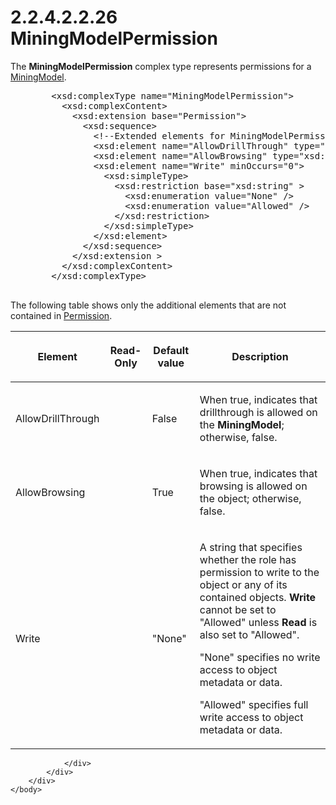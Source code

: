 <html dir="LTR" xmlns:mshelp="http://msdn.microsoft.com/mshelp" xmlns:ddue="http://ddue.schemas.microsoft.com/authoring/2003/5" xmlns:xlink="http://www.w3.org/1999/xlink" xmlns:tool="http://www.microsoft.com/tooltip">
    <head>
        <meta http-equiv="Content-Type" content="text/html; CHARSET=utf-8"></meta>
        <meta name="save" content="history"></meta>
        <title>2.2.4.2.2.26 MiningModelPermission</title>
        <xml>
            <mshelp:toctitle title="2.2.4.2.2.26 MiningModelPermission"></mshelp:toctitle>
            <mshelp:rltitle title="[MS-SSAS]: MiningModelPermission"></mshelp:rltitle>
            <mshelp:keyword index="A" term="ee3c0ae5-ca52-4a10-b712-de5b86646893"></mshelp:keyword>
            <mshelp:attr name="DCSext.ContentType" value="open specification"></mshelp:attr>
            <mshelp:attr name="AssetID" value="ee3c0ae5-ca52-4a10-b712-de5b86646893"></mshelp:attr>
            <mshelp:attr name="TopicType" value="kbRef"></mshelp:attr>
            <mshelp:attr name="DCSext.Title" value="[MS-SSAS]: MiningModelPermission" />
        </xml>
    </head>
    <body>
        <div id="header">
            <h1 class="heading">2.2.4.2.2.26 MiningModelPermission</h1>
        </div>
        <div id="mainSection">
            <div id="mainBody">
                <div id="allHistory" class="saveHistory"></div>
                <div id="sectionSection0" class="section" name="collapseableSection">
                    

<p>The <b>MiningModelPermission</b> complex type represents
permissions for a <a href="1a2b2d8c-302d-4c32-984c-9e34dc4424bf.md">MiningModel</a>.</p>

<dl>
<dd>
<div><pre>   &lt;xsd:complexType name=&quot;MiningModelPermission&quot;&gt;
     &lt;xsd:complexContent&gt;
       &lt;xsd:extension base=&quot;Permission&quot;&gt;
         &lt;xsd:sequence&gt;
           &lt;!--Extended elements for MiningModelPermission object--&gt;
           &lt;xsd:element name=&quot;AllowDrillThrough&quot; type=&quot;xsd:boolean&quot; minOccurs=&quot;0&quot;/&gt;
           &lt;xsd:element name=&quot;AllowBrowsing&quot; type=&quot;xsd:boolean&quot; minOccurs=&quot;0&quot;/&gt;
           &lt;xsd:element name=&quot;Write&quot; minOccurs=&quot;0&quot;&gt;
             &lt;xsd:simpleType&gt;
               &lt;xsd:restriction base=&quot;xsd:string&quot; &gt;
                 &lt;xsd:enumeration value=&quot;None&quot; /&gt;
                 &lt;xsd:enumeration value=&quot;Allowed&quot; /&gt;
               &lt;/xsd:restriction&gt;
             &lt;/xsd:simpleType&gt;
           &lt;/xsd:element&gt;
         &lt;/xsd:sequence&gt;
       &lt;/xsd:extension &gt;
     &lt;/xsd:complexContent&gt;
   &lt;/xsd:complexType&gt;
            
</pre></div>
</dd></dl>

<p>The following table shows only the additional elements that
are not contained in <a href="99f84daa-7f76-4f37-9d87-ddea1d2634a4.md">Permission</a>.</p>

<table>
 <thead>
  <tr>
   <th>
   <p>Element</p>
   </th>
   <th>
   <p>Read-Only</p>
   </th>
   <th>
   <p>Default value</p>
   </th>
   <th>
   <p>Description</p>
   </th>
  </tr>
 </thead>
 <tr>
  <td>
  <p>AllowDrillThrough</p>
  </td>
  <td>
  <p> </p>
  </td>
  <td>
  <p>False</p>
  </td>
  <td>
  <p>When true, indicates that drillthrough is allowed on
  the <b>MiningModel</b>; otherwise, false.</p>
  </td>
 </tr>
 <tr>
  <td>
  <p>AllowBrowsing</p>
  </td>
  <td>
  <p> </p>
  </td>
  <td>
  <p>True</p>
  </td>
  <td>
  <p>When true, indicates that browsing is allowed on the
  object; otherwise, false.</p>
  </td>
 </tr>
 <tr>
  <td>
  <p>Write</p>
  </td>
  <td>
  <p> </p>
  </td>
  <td>
  <p>&quot;None&quot;</p>
  </td>
  <td>
  <p>A string that specifies whether the role has
  permission to write to the object or any of its contained objects. <b>Write</b>
  cannot be set to &quot;Allowed&quot; unless <b>Read</b> is also set to
  &quot;Allowed&quot;.</p>
  <p>&quot;None&quot; specifies no write access to object
  metadata or data. </p>
  <p>&quot;Allowed&quot; specifies full write access to
  object metadata or data.</p>
  </td>
 </tr>
</table>

<p> </p>


                </div>
            </div>
        </div>
    </body>
</html>